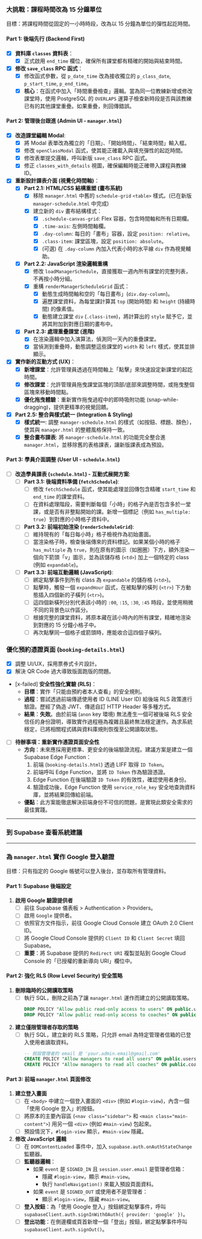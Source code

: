 ### 大挑戰：課程時間改為 15 分鐘單位

目標：將課程時間從固定的一小時時段，改為以 15 分鐘為單位的彈性起訖時間。

#### Part 1: 後端先行 (Backend First)

-   [x] **資料庫 `classes` 資料表**：
    -   [x] 正式啟用 `end_time` 欄位，確保所有課堂都有精確的開始與結束時間。
-   [x] **修改 `save_class` RPC 函式**：
    -   [x] 修改函式參數，從 `p_date_time` 改為接收獨立的 `p_class_date`, `p_start_time`, `p_end_time`。
    -   [x] **核心**：在函式中加入「時間重疊檢查」邏輯。當為同一位教練新增或修改課堂時，使用 PostgreSQL 的 `OVERLAPS` 運算子檢查新時段是否與該教練已有的其他課堂重疊。如果重疊，則回傳錯誤。

#### Part 2: 管理後台跟進 (Admin UI - `manager.html`)

-   [x] **改造課堂編輯 Modal**:
    -   [x] 將 Modal 表單改為獨立的「日期」、「開始時間」、「結束時間」輸入框。
    -   [x] 修改 `openClassModal` 函式，使其能正確載入與填充彈性的起訖時間。
    -   [x] 修改表單提交邏輯，呼叫新版 `save_class` RPC 函式。
    -   [x] 修正 `classes_with_details` 視圖，確保編輯時能正確帶入課程與教練 ID。
-   [x] **重新設計課表介面 (視覺化時間軸)**：
    -   [x] **Part 2.1: HTML/CSS 結構重塑 (畫布系統)**
        -   [x] 移除 `manager.html` 中舊的 `schedule-grid` `<table>` 樣式。(已在新版 `manager-schedule.html` 中完成)
        -   [x] 建立新的 `div` 畫布結構樣式：
            -   [x] `.schedule-canvas-grid`: Flex 容器，包含時間軸和所有日期欄。
            -   [x] `.time-axis`: 左側時間軸欄。
            -   [x] `.day-column`: 每日的「畫布」容器，設定 `position: relative`。
            -   [x] `.class-item`: 課堂區塊，設定 `position: absolute`。
            -   [x] (可選) 在 `.day-column` 內加入代表小時的水平線 `div` 作為視覺輔助。
    -   [x] **Part 2.2: JavaScript 渲染邏輯重構**
        -   [x] 修改 `loadManagerSchedule`，直接獲取一週內所有課堂的完整列表，不再按小時分組。
        -   [x] 重構 `renderManagerScheduleGrid` 函式：
            -   [x] 動態生成時間軸和空的「每日畫布」(`div.day-column`)。
            -   [x] 遍歷課堂資料，為每堂課計算其 `top` (開始時間) 和 `height` (持續時間) 的像素值。
            -   [x] 動態建立課堂 `div` (`.class-item`)，將計算出的 `style` 賦予它，並將其附加到對應日期的畫布中。
    -   [x] **Part 2.3: 處理重疊課堂 (進階)**
        -   [x] 在渲染邏輯中加入演算法，偵測同一天內的重疊課堂。
        -   [x] 當偵測到重疊時，動態調整這些課堂的 `width` 和 `left` 樣式，使其並排顯示。
-   [x] **實作新的互動方式 (UX)**：
    -   [x] **新增課堂**：允許管理員透過在時間軸上「點擊」來快速設定新課堂的起訖時間。
    -   [x] **修改課堂**：允許管理員拖曳課堂區塊的頂部/底部來調整時間，或拖曳整個區塊來移動時間點。
    -   [x] **優化拖曳體驗**：重新實作拖曳過程中的即時吸附功能 (snap-while-dragging)，提供更精準的視覺回饋。
-   [x] **Part 2.5: 整合與樣式統一 (Integration & Styling)**
    -   [x] **樣式統一**: 調整 `manager-schedule.html` 的樣式（如按鈕、標題、顏色），使其與 `manager.html` 的整體風格保持一致。
    -   [x] **整合畫布課表**: 將 `manager-schedule.html` 的功能完全整合進 `manager.html`，並移除舊的表格課表，讓新版課表成為預設。

#### Part 3: 學員介面調整 (User UI - `schedule.html`)

-   [ ] **改造學員課表 (`schedule.html`) - 互動式展開方案**:
    -   [ ] **Part 3.1: 後端資料準備 (`fetchSchedule`)**:
        -   [ ] 修改 `fetchSchedule` 函式，使其能處理並回傳包含精確 `start_time` 和 `end_time` 的課堂資料。
        -   [ ] 在資料處理階段，需要判斷每個「小時」的格子內是否包含多於一堂課，或是否有非整點開始的課。新增一個標記（例如 `has_multiple: true`）到對應的小時格子資料中。
    -   [ ] **Part 3.2: 前端初始渲染 (`renderScheduleGrid`)**:
        -   [ ] 維持現有的「每日每小時」格子檢視作為初始畫面。
        -   [ ] 當渲染格子時，檢查後端傳來的資料標記。如果某個小時的格子 `has_multiple` 為 `true`，則在原有的圖示（如圈圈）下方，額外渲染一個向下箭頭「v」圖示，並為該儲存格 (`<td>`) 加上一個特定的 class (例如 `expandable`)。
    -   [ ] **Part 3.3: 前端互動邏輯 (JavaScript)**:
        -   [ ] 綁定點擊事件到所有 class 為 `expandable` 的儲存格 (`<td>`)。
        -   [ ] 點擊時，觸發一個 `expandHour` 函式，在被點擊的橫列 (`<tr>`) 下方動態插入四個新的子橫列 (`<tr>`)。
        -   [ ] 這四個新橫列分別代表該小時的 `:00`, `:15`, `:30`, `:45` 時段，並使用稍微不同的背景色以作區分。
        -   [ ] 根據完整的課堂資料，將原本藏在該小時內的所有課堂，精確地渲染到對應的 15 分鐘小格子中。
        -   [ ] 再次點擊同一個格子或箭頭時，應能收合這四個子橫列。

### 優化預約憑證頁面 (`booking-details.html`)

-   [x] 調整 UI/UX，採用票券式卡片設計。
-   [x] 解決 QR Code 過大導致版面跑版的問題。
-   [x-failed] **安全性強化實驗 (RLS)**：
    -   **目標**：實作「只能由預約者本人查看」的安全規則。
    -   **過程**：嘗試透過前端傳遞使用者 ID (LINE User ID) 給後端 RLS 政策進行驗證。歷經了偽造 JWT、傳遞自訂 HTTP Header 等多種方式。
    -   **結果**：**失敗**。由於前端 (`anon` key 環境) 無法產生一個可被後端 RLS 安全信任的身份證明，導致實作過程極為複雜且最終無法穩定運作。為求系統穩定，已將相關程式碼與資料庫規則恢復至公開讀取狀態。
-   [ ] **待辦事項：重新實作憑證頁面安全性**
    -   **方向**：未來應採用更標準、更安全的後端驗證流程。建議方案是建立一個 Supabase Edge Function：
        1.  前端 (`booking-details.html`) 透過 LIFF 取得 `ID Token`。
        2.  前端呼叫 Edge Function，並將 `ID Token` 作為驗證憑證。
        3.  Edge Function 在後端驗證 `ID Token` 的有效性，確認使用者身份。
        4.  驗證成功後，Edge Function 使用 `service_role_key` 安全地查詢資料庫，並將結果回傳給前端。
    -   **優點**：此方案能徹底解決前端身份不可信的問題，是實現此類安全需求的最佳實踐。




---

### 到 Supabase 查看系統建議

---

### 為 `manager.html` 實作 Google 登入驗證

目標：只有指定的 Google 帳號可以登入後台，並存取所有管理資料。

#### Part 1: Supabase 後端設定

1.  **啟用 Google 驗證提供者**
    *   [ ] 前往 Supabase 儀表板 > Authentication > Providers。
    *   [ ] 啟用 `Google` 提供者。
    *   [ ] 依照官方文件指示，前往 Google Cloud Console 建立 OAuth 2.0 Client ID。
    *   [ ] 將 Google Cloud Console 提供的 `Client ID` 和 `Client Secret` 填回 Supabase。
    *   [ ] **重要**：將 Supabase 提供的 `Redirect URI` 複製並貼到 Google Cloud Console 的「已授權的重新導向 URI」欄位中。

#### Part 2: 強化 RLS (Row Level Security) 安全策略

1.  **刪除臨時的公開讀取策略**
    *   [ ] 執行 SQL，刪除之前為了讓 `manager.html` 運作而建立的公開讀取策略。
        ```sql
        DROP POLICY "Allow public read-only access to users" ON public.users;
        DROP POLICY "Allow public read-only access to coaches" ON public.coaches;
        ```
2.  **建立僅限管理者存取的策略**
    *   [ ] 執行 SQL，建立新的 RLS 策略，只允許 email 為特定管理者信箱的已登入使用者讀取資料。
        ```sql
        -- 假設管理者的 email 是 'your.admin.email@gmail.com'
        CREATE POLICY "Allow managers to read all users" ON public.users FOR SELECT USING (auth.email() = 'your.admin.email@gmail.com');
        CREATE POLICY "Allow managers to read all coaches" ON public.coaches FOR SELECT USING (auth.email() = 'your.admin.email@gmail.com');
        ```

#### Part 3: 前端 `manager.html` 頁面修改

1.  **建立登入畫面**
    *   [ ] 在 `<body>` 中建立一個登入畫面的 `<div>` (例如 `#login-view`)，內含一個「使用 Google 登入」的按鈕。
    *   [ ] 將原本的主要內容區 (`<nav class="sidebar">` 和 `<main class="main-content">`) 用另一個 `<div>` (例如 `#main-view`) 包起來。
    *   [ ] 預設情況下，`#login-view` 顯示，`#main-view` 隱藏。

2.  **修改 JavaScript 邏輯**
    *   [ ] 在 `DOMContentLoaded` 事件中，加入 `supabase.auth.onAuthStateChange` 監聽器。
    *   [ ] **監聽器邏輯**：
        *   如果 `event` 是 `SIGNED_IN` 且 `session.user.email` 是管理者信箱：
            *   隱藏 `#login-view`，顯示 `#main-view`。
            *   執行 `handleNavigation()` 來載入預設頁面資料。
        *   如果 `event` 是 `SIGNED_OUT` 或使用者不是管理者：
            *   顯示 `#login-view`，隱藏 `#main-view`。
    *   [ ] **登入按鈕**：為「使用 Google 登入」按鈕綁定點擊事件，呼叫 `supabaseClient.auth.signInWithOAuth({ provider: 'google' })`。
    *   [ ] **登出功能**：在側邊欄或頁首新增一個「登出」按鈕，綁定點擊事件呼叫 `supabaseClient.auth.signOut()`。